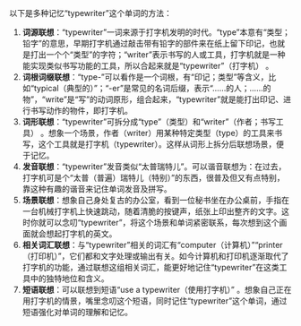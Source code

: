 以下是多种记忆“typewriter”这个单词的方法：
1. **词源联想**：“typewriter”一词来源于打字机发明的时代。“type”本意有“类型；铅字”的意思，早期打字机通过敲击带有铅字的部件来在纸上留下印记，也就是打出一个个“类型”的字符；“writer”表示书写的人或工具，打字机就是一种能实现类似书写功能的工具，所以合起来就是“typewriter”（打字机） 。
2. **词根词缀联想**：“type-”可以看作是一个词根，有“印记；类型”等含义，比如“typical（典型的）”；“-er”是常见的名词后缀，表示“……的人；……的物”，“write”是“写”的动词原形，组合起来，“typewriter”就是能打出印记、进行书写动作的物件，即打字机。
3. **词形联想**：“typewriter”可拆分成“type”（类型）和“writer”（作者；书写工具） 。想象一个场景，作者（writer）用某种特定类型（type）的工具来书写，这个工具就是打字机（typewriter）。这样从词形上拆分后联想场景，便于记忆。
4. **发音联想**：“typewriter”发音类似“太普瑞特儿”。可以谐音联想为：在过去，打字机可是个“太普（普遍）瑞特儿（特别）”的东西，很普及但又有点特别，靠这种有趣的谐音来记住单词发音及拼写。
5. **场景联想**：想象自己身处复古的办公室，看到一位秘书坐在办公桌前，手指在一台机械打字机上快速跳动，随着清脆的按键声，纸张上印出整齐的文字。这时你就可以念叨“typewriter”，将这个场景和单词紧密联系，每次想到这个画面就会想起打字机的英文。
6. **相关词汇联想**：与“typewriter”相关的词汇有“computer（计算机）”“printer（打印机）”，它们都和文字处理或输出有关。如今计算机和打印机逐渐取代了打字机的功能，通过联想这组相关词汇，能更好地记住“typewriter”在这类工具中的独特地位和含义。
7. **短语联想**：可以联想到短语“use a typewriter（使用打字机）” 。想象自己正在用打字机的情景，嘴里念叨这个短语，同时记住“typewriter”这个单词，通过短语强化对单词的理解和记忆。 